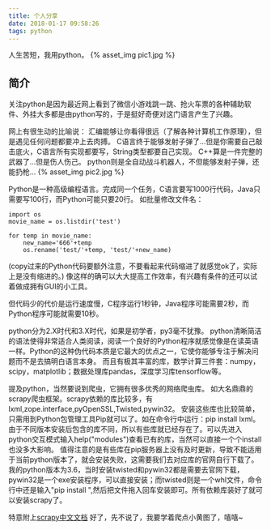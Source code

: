 ```yaml
---
title: 个人分享
date: 2018-01-17 09:58:26
tags: python
---
```


人生苦短，我用python。
{% asset_img pic1.jpg %}
<!-- more -->

## 简介
关注python是因为最近网上看到了微信小游戏跳一跳、抢火车票的各种辅助软件、外挂大多都是由python写的，于是挺好奇便对这门语言产生了兴趣。

网上有很生动的比喻说：
汇编能够让你看得很远（了解各种计算机工作原理），但是遇见任何问题都要冲上去肉搏。
C语言终于能够发射子弹了...但是你需要自己敲击底火，C语言所有实现都要写，String类型都要自己实现。
C++算是一件完整的武器了...但是伤人伤己。
python则是全自动战斗机器人，不但能够发射子弹，还能扔枪...
{% asset_img pic2.jpg %}

Python是一种高级编程语言。完成同一个任务，C语言要写1000行代码，Java只需要写100行，而Python可能只要20行。
如批量修改文件名：
```
import os
movie_name = os.listdir('test')

for temp in movie_name:
	new_name='666'+temp
	os.rename('test/'+temp, 'test/'+new_name)
```
(copy过来的Python代码要额外注意，不要看起来代码缩进了就感觉ok了，实际上是没有缩进的。)
像这样的确可以大大提高工作效率，有兴趣有条件的还可以试着做成拥有GUI的小工具。

但代码少的代价是运行速度慢，C程序运行1秒钟，Java程序可能需要2秒，而Python程序可能就需要10秒。

python分为2.X时代和3.X时代，如果是初学者，py3毫不犹豫。
python清晰简洁的语法使得非常适合人类阅读，阅读一个良好的Python程序就感觉像是在读英语一样。Python的这种伪代码本质是它最大的优点之一，它使你能够专注于解决问题而不是去搞明白语言本身。
而且有极其丰富的库，数学计算三件套：numpy，scipy，matplotlib；数据处理库pandas，深度学习库tensorflow等。

提及python，当然要说到爬虫，它拥有很多优秀的网络爬虫库。
如大名鼎鼎的scrapy爬虫框架。scrapy依赖的库比较多，有lxml,zope.interface,pyOpenSSL,Twisted,pywin32。
安装这些库也比较简单，只需用到Python包管理工具Pip就可以了。如在命令行中运行：pip install lxml。
由于不同版本安装后包含的库不同，所以有些库就已经存在了。可以先进入python交互模式输入help("modules")查看已有的库，当然可以直接一个个install也没多大影响。
值得注意的是有些库在pip服务器上没有及时更新，导致不能适用于当前python版本了，就会安装失败，这需要我们去对应库的官网自行下载了。
我的python版本为3.6，当时安装twisted和pywin32都是需要去官网下载，pywin32是一个exe安装程序，可以直接安装；而twisted则是一个whl文件，命令行中还是输入"pip install ",然后把文件拖入回车安装即可。所有依赖库装好了就可以安装scrapy了。

特意附上[scrapy中文文档](http://scrapy-chs.readthedocs.io/zh_CN/latest/)
好了，先不说了，我要学着爬点小黄图了，嘻嘻~

